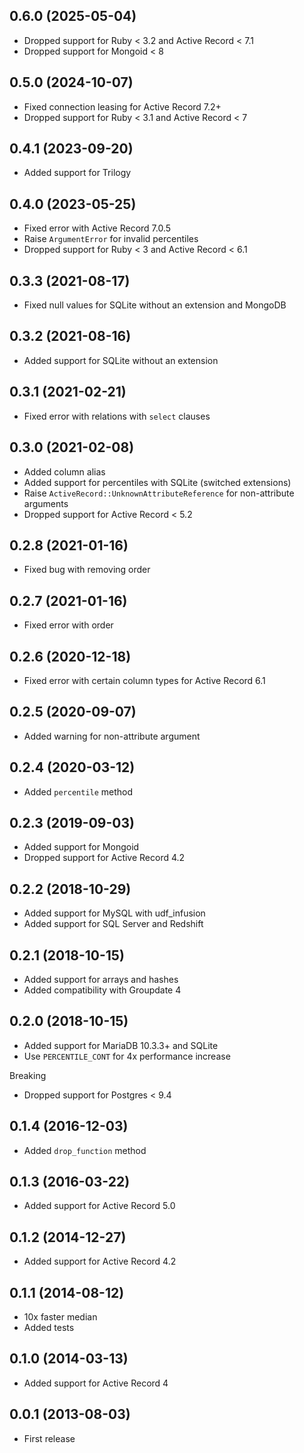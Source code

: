 ## 0.6.0 (2025-05-04)

- Dropped support for Ruby < 3.2 and Active Record < 7.1
- Dropped support for Mongoid < 8

## 0.5.0 (2024-10-07)

- Fixed connection leasing for Active Record 7.2+
- Dropped support for Ruby < 3.1 and Active Record < 7

## 0.4.1 (2023-09-20)

- Added support for Trilogy

## 0.4.0 (2023-05-25)

- Fixed error with Active Record 7.0.5
- Raise `ArgumentError` for invalid percentiles
- Dropped support for Ruby < 3 and Active Record < 6.1

## 0.3.3 (2021-08-17)

- Fixed null values for SQLite without an extension and MongoDB

## 0.3.2 (2021-08-16)

- Added support for SQLite without an extension

## 0.3.1 (2021-02-21)

- Fixed error with relations with `select` clauses

## 0.3.0 (2021-02-08)

- Added column alias
- Added support for percentiles with SQLite (switched extensions)
- Raise `ActiveRecord::UnknownAttributeReference` for non-attribute arguments
- Dropped support for Active Record < 5.2

## 0.2.8 (2021-01-16)

- Fixed bug with removing order

## 0.2.7 (2021-01-16)

- Fixed error with order

## 0.2.6 (2020-12-18)

- Fixed error with certain column types for Active Record 6.1

## 0.2.5 (2020-09-07)

- Added warning for non-attribute argument

## 0.2.4 (2020-03-12)

- Added `percentile` method

## 0.2.3 (2019-09-03)

- Added support for Mongoid
- Dropped support for Active Record 4.2

## 0.2.2 (2018-10-29)

- Added support for MySQL with udf_infusion
- Added support for SQL Server and Redshift

## 0.2.1 (2018-10-15)

- Added support for arrays and hashes
- Added compatibility with Groupdate 4

## 0.2.0 (2018-10-15)

- Added support for MariaDB 10.3.3+ and SQLite
- Use `PERCENTILE_CONT` for 4x performance increase

Breaking

- Dropped support for Postgres < 9.4

## 0.1.4 (2016-12-03)

- Added `drop_function` method

## 0.1.3 (2016-03-22)

- Added support for Active Record 5.0

## 0.1.2 (2014-12-27)

- Added support for Active Record 4.2

## 0.1.1 (2014-08-12)

- 10x faster median
- Added tests

## 0.1.0 (2014-03-13)

- Added support for Active Record 4

## 0.0.1 (2013-08-03)

- First release
